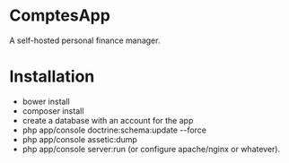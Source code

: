ComptesApp
========================

A self-hosted personal finance manager.

Installation
========================
- bower install
- composer install
- create a database with an account for the app
- php app/console doctrine:schema:update --force
- php app/console assetic:dump
- php app/console server:run (or configure apache/nginx or whatever).
